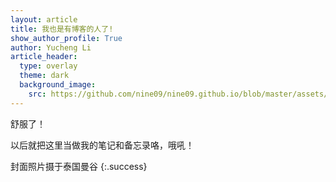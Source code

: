 ```yaml
---
layout: article
title: 我也是有博客的人了!
show_author_profile: True
author: Yucheng Li
article_header:
  type: overlay
  theme: dark
  background_image:
    src: https://github.com/nine09/nine09.github.io/blob/master/assets/images/my_pic/Bankok_1.JPG
---
```


舒服了！

<!--more-->

以后就把这里当做我的笔记和备忘录咯，哦吼！

封面照片摄于泰国曼谷
{:.success}
